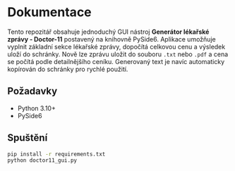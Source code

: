 # Dokumentace

Tento repozitář obsahuje jednoduchý GUI nástroj **Generátor lékařské zprávy - Doctor-11** postavený na knihovně PySide6. Aplikace umožňuje vyplnit základní sekce lékařské zprávy, dopočítá celkovou cenu a výsledek uloží do schránky.
Nově lze zprávu uložit do souboru `.txt` nebo `.pdf` a cena se počítá podle detailnějšího ceníku.
Generovaný text je navíc automaticky kopírován do schránky pro rychlé použití.

## Požadavky
- Python 3.10+
- PySide6

## Spuštění
```bash
pip install -r requirements.txt
python doctor11_gui.py
```
